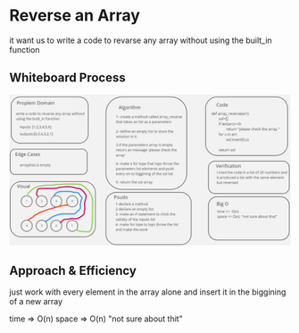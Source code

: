 # Reverse an Array
<!-- Description of the challenge -->
it want us to write a code to revarse any array without using the built_in function

## Whiteboard Process
<!-- Embedded whiteboard image -->
![cc1](./array-reverse.png)

## Approach & Efficiency
<!-- What approach did you take? Discuss Why. What is the Big O space/time for this approach? -->
just work with every element in the array alone and insert it in the biggining of a new array

time =>  O(n)
space => O(n)  "not sure about thit"
